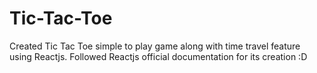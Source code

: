 # Tic-Tac-Toe

Created Tic Tac Toe simple to play game along with time travel feature using Reactjs.
Followed Reactjs official documentation for its creation :D
